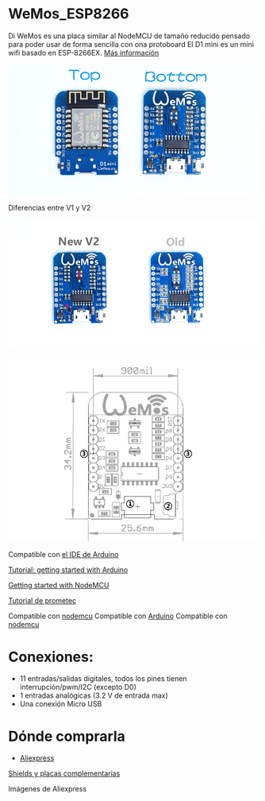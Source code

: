 # WeMos_ESP8266

Di WeMos es una placa similar al NodeMCU de tamaño reducido pensado para poder usar de forma sencilla con ona protoboard
El D1 mini es un mini wifi basado en ESP-8266EX.   [Más información](http://www.wemos.cc)

![pcb](./images/pcb.jpg)

Diferencias entre V1 y V2

![pcb v1](./images/pcbDiff.jpg)

![pcb v1](./images/boardSize.jpg)

Compatible con [el IDE de Arduino](https://github.com/esp8266/Arduino)

[Tutorial: getting started with Arduino](http://www.wemos.cc/tutorial/get_started_in_arduino.html)

[Getting started with NodeMCU](http://www.wemos.cc/tutorial/get_started_in_nodemcu.html)

[Tutorial de prometec](http://www.prometec.net/wemos-d1-esp8266-wifi/)

Compatible con [nodemcu](http://www.nodemcu.com)
Compatible con [Arduino](https://github.com/esp8266/Arduino)
Compatible con [nodemcu](http://www.nodemcu.com)

# Conexiones:
* 11 entradas/salidas digitales, todos los pines tienen interrupción/pwm/I2C (excepto D0)
* 1 entradas analógicas (3.2 V de entrada max)
* Una conexión Micro USB

# Dónde comprarla

* [Aliexpress](https://es.aliexpress.com/wholesale?catId=0&initiative_id=SB_20161108021111&SearchText=wemos)


[Shields y placas complementarias](./Shields.md)


Imágenes de Aliexpress
